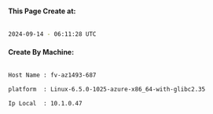 
   
#### This Page Create at:

```bash

2024-09-14 - 06:11:28 UTC

```

#### Create By Machine:

```bash

Host Name : fv-az1493-687

platform  : Linux-6.5.0-1025-azure-x86_64-with-glibc2.35

Ip Local  : 10.1.0.47

```

